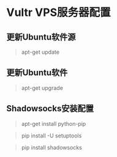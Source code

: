 # Vultr VPS服务器配置
## 更新Ubuntu软件源
> apt-get update

## 更新Ubuntu软件
> apt-get upgrade

## Shadowsocks安装配置
> apt-get install python-pip

> pip install -U setuptools

> pip install shadowsocks
